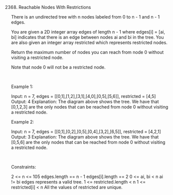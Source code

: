 2368. Reachable Nodes With Restrictions

There is an undirected tree with n nodes labeled from 0 to n - 1 and n - 1 edges.

You are given a 2D integer array edges of length n - 1 where edges[i] = [ai, bi] indicates that there is an edge between nodes ai and bi in the tree. You are also given an integer array restricted which represents restricted nodes.

Return the maximum number of nodes you can reach from node 0 without visiting a restricted node.

Note that node 0 will not be a restricted node.

 

Example 1:

Input: n = 7, edges = [[0,1],[1,2],[3,1],[4,0],[0,5],[5,6]], restricted = [4,5]
Output: 4
Explanation: The diagram above shows the tree.
We have that [0,1,2,3] are the only nodes that can be reached from node 0 without visiting a restricted node.


Example 2:

Input: n = 7, edges = [[0,1],[0,2],[0,5],[0,4],[3,2],[6,5]], restricted = [4,2,1]
Output: 3
Explanation: The diagram above shows the tree.
We have that [0,5,6] are the only nodes that can be reached from node 0 without visiting a restricted node.


 

Constraints:

2 <= n <= 105
edges.length == n - 1
edges[i].length == 2
0 <= ai, bi < n
ai != bi
edges represents a valid tree.
1 <= restricted.length < n
1 <= restricted[i] < n
All the values of restricted are unique.